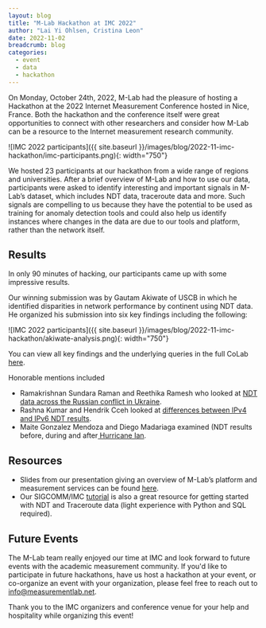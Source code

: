 ```yaml
---
layout: blog
title: "M-Lab Hackathon at IMC 2022"
author: "Lai Yi Ohlsen, Cristina Leon"
date: 2022-11-02
breadcrumb: blog
categories:
  - event
  - data
  - hackathon
---
```


On Monday, October 24th, 2022, M-Lab had the pleasure of hosting a Hackathon at the 2022 Internet Measurement Conference hosted in Nice, France. Both the hackathon and the conference itself were great opportunities to connect with other researchers and consider how M-Lab can be a resource to the Internet measurement research community. 

![IMC 2022 participants]({{ site.baseurl }}/images/blog/2022-11-imc-hackathon/imc-participants.png){: width="750"}


We hosted 23 participants at our hackathon from a wide range of regions and universities. After a brief overview of M-Lab and how to use our data, participants were asked to identify interesting and important signals in M-Lab’s dataset, which includes NDT data, traceroute data and more. Such signals are compelling to us because they have the potential to be used as training for anomaly detection tools and could also help us identify instances where changes in the data are due to our tools and platform, rather than the network itself. 

## Results

In only 90 minutes of hacking, our participants came up with some impressive results. 

Our winning submission was by Gautam Akiwate of USCB in which he identified disparities in network performance by continent using NDT data. He organized his submission into six key findings including the following:  


![IMC 2022 participants]({{ site.baseurl }}/images/blog/2022-11-imc-hackathon/akiwate-analysis.png){: width="750"}



You can view all key findings and the underlying queries in the full CoLab [here](https://colab.research.google.com/drive/1xIJZcvyu5UrZ7Vry5gTW4A20BzMAkGhD?usp=sharing#scrollTo=dr8d57Ouh2Wj). 

Honorable mentions included



* Ramakrishnan Sundara Raman and Reethika Ramesh who looked at [NDT data across the Russian conflict in Ukraine](https://colab.research.google.com/drive/1DISBnHBP3URGs2QUdAYofpOzHu91WC4p). 
* Rashna Kumar and Hendrik Cceh looked at [differences between IPv4 and IPv6 NDT results](https://colab.research.google.com/drive/196P1Hk2IRmzzDU2VKd4q_VaZRmiaAjFc#scrollTo=R7pSs9CVLh5p). 
* Maite Gonzalez Mendoza and Diego Madariaga examined (NDT results before, during and after[ Hurricane Ian](https://colab.research.google.com/drive/1gDHkkTIc8ZDb6Q0pspd-sWmFeLYKolXN?usp=sharing).  

## Resources



* Slides from our presentation giving an overview of M-Lab’s platform and measurement services can be found [here](https://docs.google.com/presentation/d/1DHhGcpCMTbSJE0QKO6ZTSnIPFixLxxBXwZLkqv0wdJA/edit#slide=id.g1622e8431c8_0_0). 
* Our SIGCOMM/IMC [tutorial](https://colab.sandbox.google.com/drive/1lTIPsI9tMepsnPoTamaDAw_8-J0BWwl_?usp=sharing) is also a great resource for getting started with NDT and Traceroute data (light experience with Python and SQL required). 

##  Future Events

The M-Lab team really enjoyed our time at IMC and look forward to future events with the academic measurement community. If you'd like to participate in future hackathons, have us host a hackathon at your event, or co-organize an event with your organization, please feel free to reach out to [info@measurementlab.net](mailto:info@measurementlab.net). 

Thank you to the IMC organizers and conference venue for your help and hospitality while organizing this event! 
